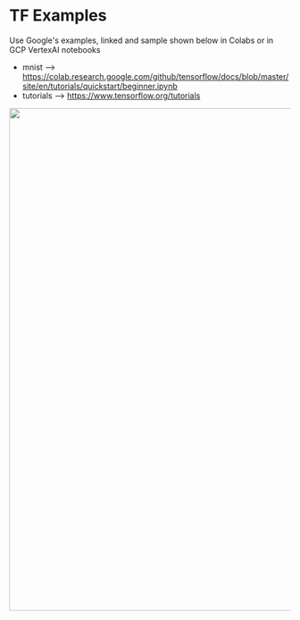# TF Examples

Use Google's examples, linked and sample shown below in Colabs or in GCP VertexAI notebooks  

- mnist --> https://colab.research.google.com/github/tensorflow/docs/blob/master/site/en/tutorials/quickstart/beginner.ipynb
- tutorials --> https://www.tensorflow.org/tutorials

<img src="https://github.com/lynnlangit/gcp-essentials/blob/master/7_sample_data/images/keras-tf-board.png" width=900>
